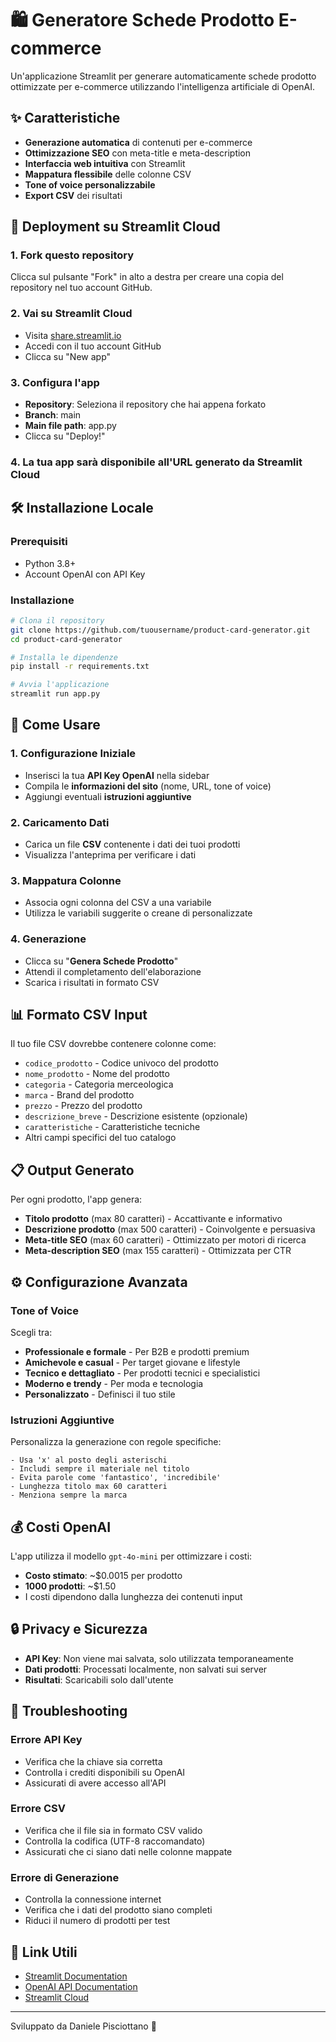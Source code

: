 # 🛍️ Generatore Schede Prodotto E-commerce

Un'applicazione Streamlit per generare automaticamente schede prodotto ottimizzate per e-commerce utilizzando l'intelligenza artificiale di OpenAI.

## ✨ Caratteristiche

- **Generazione automatica** di contenuti per e-commerce
- **Ottimizzazione SEO** con meta-title e meta-description
- **Interfaccia web intuitiva** con Streamlit
- **Mappatura flessibile** delle colonne CSV
- **Tone of voice personalizzabile**
- **Export CSV** dei risultati

## 🚀 Deployment su Streamlit Cloud

### 1. Fork questo repository
Clicca sul pulsante "Fork" in alto a destra per creare una copia del repository nel tuo account GitHub.

### 2. Vai su Streamlit Cloud
- Visita [share.streamlit.io](https://share.streamlit.io)
- Accedi con il tuo account GitHub
- Clicca su "New app"

### 3. Configura l'app
- **Repository**: Seleziona il repository che hai appena forkato
- **Branch**: main
- **Main file path**: app.py
- Clicca su "Deploy!"

### 4. La tua app sarà disponibile all'URL generato da Streamlit Cloud

## 🛠️ Installazione Locale

### Prerequisiti
- Python 3.8+
- Account OpenAI con API Key

### Installazione
```bash
# Clona il repository
git clone https://github.com/tuousername/product-card-generator.git
cd product-card-generator

# Installa le dipendenze
pip install -r requirements.txt

# Avvia l'applicazione
streamlit run app.py
```

## 📖 Come Usare

### 1. Configurazione Iniziale
- Inserisci la tua **API Key OpenAI** nella sidebar
- Compila le **informazioni del sito** (nome, URL, tone of voice)
- Aggiungi eventuali **istruzioni aggiuntive**

### 2. Caricamento Dati
- Carica un file **CSV** contenente i dati dei tuoi prodotti
- Visualizza l'anteprima per verificare i dati

### 3. Mappatura Colonne
- Associa ogni colonna del CSV a una variabile
- Utilizza le variabili suggerite o creane di personalizzate

### 4. Generazione
- Clicca su "**Genera Schede Prodotto**"
- Attendi il completamento dell'elaborazione
- Scarica i risultati in formato CSV

## 📊 Formato CSV Input

Il tuo file CSV dovrebbe contenere colonne come:
- `codice_prodotto` - Codice univoco del prodotto
- `nome_prodotto` - Nome del prodotto
- `categoria` - Categoria merceologica
- `marca` - Brand del prodotto
- `prezzo` - Prezzo del prodotto
- `descrizione_breve` - Descrizione esistente (opzionale)
- `caratteristiche` - Caratteristiche tecniche
- Altri campi specifici del tuo catalogo

## 📋 Output Generato

Per ogni prodotto, l'app genera:
- **Titolo prodotto** (max 80 caratteri) - Accattivante e informativo
- **Descrizione prodotto** (max 500 caratteri) - Coinvolgente e persuasiva  
- **Meta-title SEO** (max 60 caratteri) - Ottimizzato per motori di ricerca
- **Meta-description SEO** (max 155 caratteri) - Ottimizzata per CTR

## ⚙️ Configurazione Avanzata

### Tone of Voice
Scegli tra:
- **Professionale e formale** - Per B2B e prodotti premium
- **Amichevole e casual** - Per target giovane e lifestyle  
- **Tecnico e dettagliato** - Per prodotti tecnici e specialistici
- **Moderno e trendy** - Per moda e tecnologia
- **Personalizzato** - Definisci il tuo stile

### Istruzioni Aggiuntive
Personalizza la generazione con regole specifiche:
```
- Usa 'x' al posto degli asterischi
- Includi sempre il materiale nel titolo  
- Evita parole come 'fantastico', 'incredibile'
- Lunghezza titolo max 60 caratteri
- Menziona sempre la marca
```

## 💰 Costi OpenAI

L'app utilizza il modello `gpt-4o-mini` per ottimizzare i costi:
- **Costo stimato**: ~$0.0015 per prodotto
- **1000 prodotti**: ~$1.50
- I costi dipendono dalla lunghezza dei contenuti input

## 🔒 Privacy e Sicurezza

- **API Key**: Non viene mai salvata, solo utilizzata temporaneamente
- **Dati prodotti**: Processati localmente, non salvati sui server
- **Risultati**: Scaricabili solo dall'utente

## 🐛 Troubleshooting

### Errore API Key
- Verifica che la chiave sia corretta
- Controlla i crediti disponibili su OpenAI
- Assicurati di avere accesso all'API

### Errore CSV
- Verifica che il file sia in formato CSV valido
- Controlla la codifica (UTF-8 raccomandato)
- Assicurati che ci siano dati nelle colonne mappate

### Errore di Generazione
- Controlla la connessione internet
- Verifica che i dati del prodotto siano completi
- Riduci il numero di prodotti per test


## 🔗 Link Utili

- [Streamlit Documentation](https://docs.streamlit.io)
- [OpenAI API Documentation](https://platform.openai.com/docs)
- [Streamlit Cloud](https://share.streamlit.io)


---

Sviluppato da Daniele Pisciottano 🦕
